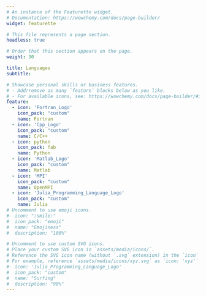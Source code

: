 ```yaml
---
# An instance of the Featurette widget.
# Documentation: https://wowchemy.com/docs/page-builder/
widget: featurette

# This file represents a page section.
headless: true

# Order that this section appears on the page.
weight: 30

title: Languages
subtitle:

# Showcase personal skills or business features.
# - Add/remove as many `feature` blocks below as you like.
# - For available icons, see: https://wowchemy.com/docs/page-builder/#icons
feature:
  - icon: 'Fortran_Logo'
    icon_pack: "custom"
    name: Fortran
  - icon: 'Cpp_Logo'
    icon_pack: "custom"
    name: C/C++
  - icon: python
    icon_pack: fab
    name: Python
  - icon: 'Matlab_Logo'
    icon_pack: "custom"
    name: Matlab
  - icon: 'MPI'
    icon_pack: "custom"
    name: OpenMPI
  - icon: 'Julia_Programming_Language_Logo'
    icon_pack: "custom"
    name: Julia
# Uncomment to use emoji icons.
#- icon: ":smile:"
#  icon_pack: "emoji"
#  name: "Emojiness"
#  description: "100%"

# Uncomment to use custom SVG icons.
# Place your custom SVG icon in `assets/media/icons/`.
# Reference the SVG icon name (without `.svg` extension) in the `icon` field.
# For example, reference `assets/media/icons/xyz.svg` as `icon: 'xyz'`
#- icon: 'Julia_Programming_Language_Logo'
#  icon_pack: "custom"
#  name: "Surfing"
#  description: "90%"
---
```


